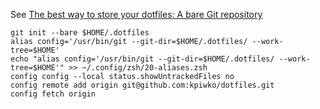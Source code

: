See [The best way to store your dotfiles: A bare Git repository](https://www.ackama.com/articles/the-best-way-to-store-your-dotfiles-a-bare-git-repository-explained/)


```
git init --bare $HOME/.dotfiles
alias config='/usr/bin/git --git-dir=$HOME/.dotfiles/ --work-tree=$HOME'
echo "alias config='/usr/bin/git --git-dir=$HOME/.dotfiles/ --work-tree=$HOME'" >> ~/.config/zsh/20-aliases.zsh
config config --local status.showUntrackedFiles no
config remote add origin git@github.com:kpiwko/dotfiles.git
config fetch origin
```
